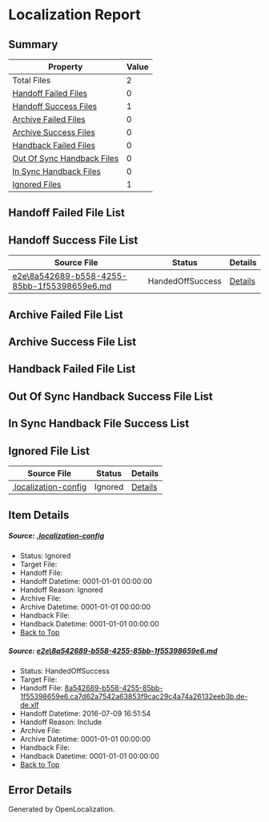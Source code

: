# <a name='report-top'></a> Localization Report

## Summary
 Property | Value 
 -------- | ----- 
 Total Files | 2
[ Handoff Failed Files ](#handoff-failed-list)| 0
[ Handoff Success Files ](#handoff-success-list)| 1
[ Archive Failed Files ](#archive-failed-list)| 0
[ Archive Success Files ](#archive-success-list)| 0
[ Handback Failed Files ](#handback-failed-list)| 0
[ Out Of Sync Handback Files ](#outofsync-handback-success-list)| 0
[ In Sync Handback Files ](#insync-handback-success-list)| 0
[ Ignored Files ](#ignored-list)| 1

## <a name='handoff-failed-list'></a> Handoff Failed File List

## <a name='handoff-success-list'></a> Handoff Success File List
 Source File | Status | Details 
 ----------- | ------ | ------- 
 [e2e\8a542689-b558-4255-85bb-1f55398659e6.md](https://github.com/OpenLocalizationTestOrg/oltest/blob/0ea7f379194beda0989919bdfc83d3ba09f5bb1c/e2e/8a542689-b558-4255-85bb-1f55398659e6.md) | HandedOffSuccess | [Details](#5db21feb6817403f840506e1a1b0da8b8c03064e1)

## <a name='archive-failed-list'></a> Archive Failed File List

## <a name='archive-success-list'></a> Archive Success File List

## <a name='handback-failed-list'></a> Handback Failed File List

## <a name='outofsync-handback-success-list'></a> Out Of Sync Handback Success File List

## <a name='insync-handback-success-list'></a> In Sync Handback File Success List

## <a name='ignored-list'></a> Ignored File List
 Source File | Status | Details 
 ----------- | ------ | ------- 
 [.localization-config](https://github.com/OpenLocalizationTestOrg/oltest/blob/0ea7f379194beda0989919bdfc83d3ba09f5bb1c/.localization-config) | Ignored | [Details](#3d4f252ac210baf56311d7e97dcc2db10974dbd20)

## Item Details
##### <a name='3d4f252ac210baf56311d7e97dcc2db10974dbd20'></a> Source: [.localization-config](https://github.com/OpenLocalizationTestOrg/oltest/blob/0ea7f379194beda0989919bdfc83d3ba09f5bb1c/.localization-config)
* Status: Ignored
* Target File: 
* Handoff File: 
* Handoff Datetime: 0001-01-01 00:00:00
* Handoff Reason: Ignored
* Archive File: 
* Archive Datetime: 0001-01-01 00:00:00
* Handback File: 
* Handback Datetime: 0001-01-01 00:00:00
* [Back to Top](#report-top)

##### <a name='5db21feb6817403f840506e1a1b0da8b8c03064e1'></a> Source: [e2e\8a542689-b558-4255-85bb-1f55398659e6.md](https://github.com/OpenLocalizationTestOrg/oltest/blob/0ea7f379194beda0989919bdfc83d3ba09f5bb1c/e2e/8a542689-b558-4255-85bb-1f55398659e6.md)
* Status: HandedOffSuccess
* Target File: 
* Handoff File: [8a542689-b558-4255-85bb-1f55398659e6.ca7d62a7542a63853f9cac29c4a74a26132eeb3b.de-de.xlf](https://github.com/OpenLocalizationTestOrg/olhandoff-e2e/blob/b058312f0c34504de6b2bf0d8be93e5379e5fd72/ol-handoff/OpenLocalizationTestOrg/oltest-dede-fly/ci/ht/8a542689-b558-4255-85bb-1f55398659e6.ca7d62a7542a63853f9cac29c4a74a26132eeb3b.de-de.xlf)
* Handoff Datetime: 2016-07-09 16:51:54
* Handoff Reason: Include
* Archive File: 
* Archive Datetime: 0001-01-01 00:00:00
* Handback File: 
* Handback Datetime: 0001-01-01 00:00:00
* [Back to Top](#report-top)


## Error Details

Generated by OpenLocalization.
